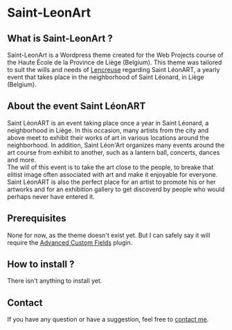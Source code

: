 # Saint-LeonArt

## What is Saint-LeonArt ?
Saint-LeonArt is a Wordpress theme created for the Web Projects course of the Haute École de la Province de Liège (Belgium). This theme was tailored to suit the wills and needs of [Lencreuse](https://lencreuse.be/) regarding Saint LéonART, a yearly event that takes place in the neighborhood of Saint Léonard, in Liège (Belgium).  

## About the event Saint LéonART
Saint LéonART is an event taking place once a year in Saint Léonard, a neighborhood in Liège. In this occasion, many artists from the city and above meet to exhibit their works of art in various locations around the neighborhood. In addition, Saint Léon'Art organizes many events around the art course from exhibit to another, such as a lantern ball, concerts, dances and more.  
The will of this event is to take the art close to the people, to breake that elitist image often associated with art and make it enjoyable for everyone. Saint LéonART is also the perfect place for an artist to promote his or her artworks and for an exhibition gallery to get discoverd by people who would perhaps never have entered it.

## Prerequisites
None for now, as the theme doesn't exist yet. But I can safely say it will require the [Advanced Custom Fields](https://wordpress.org/plugins/advanced-custom-fields/) plugin.

## How to install ?
There isn't anything to install yet.

## Contact
If you have any question or have a suggestion, feel free to [contact me](mailto:tanguy.scholtes@gmail.com).
